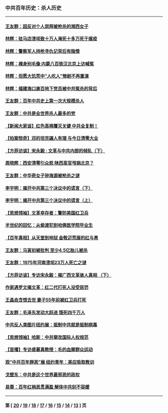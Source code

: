 ### 中共百年历史：杀人历史
---
#### [王友群：因反对个人崇拜被枪杀的湘西女子](../../pages/nf1176106/n14048288.md?09060430) 
#### [林辉：驻马店溃坝致十万人淹死十多万死于瘟疫](../../pages/nf1176106/n14048231.md?09060430) 
#### [林辉：警察军人持枪寻仇记背后有隐情](../../pages/nf1176106/n14029745.md?09060430) 
#### [林辉：裸身别毛像 内蒙八百铁汉北京上访喊冤](../../pages/nf1176106/n14026693.md?09060430) 
#### [林辉：但愿大饥荒中“人吃人”惨剧不再重演](../../pages/nf1176106/n14020531.md?09060430) 
#### [林辉：福建海口逾百地下党员被中共冤杀的背后](../../pages/nf1176106/n13878946.md?09060430) 
#### [王友群：百年中共史上第一次大规模杀人](../../pages/nf1176106/n13863785.md?09060430) 
#### [王友群：中共是全世界杀人最多的党](../../pages/nf1176106/n13860689.md?09060430) 
#### [【新闻大家谈】红色高棉覆灭关键 中共全复制！](../../pages/nf1176106/n13850222.md?09060430) 
#### [【拍案惊奇】邓的坦克碾人有理 与今日清零大业](../../pages/nf1176106/n13729574.md?09060430) 
#### [【方菲访谈】宋永毅 : 文革与中共内部的倾轧（下）](../../pages/nf1176106/n13486836.md?09060430) 
#### [周晓辉：西安清零引众怒 陕西高官甩锅北京？](../../pages/nf1176106/n13484627.md?09060430) 
#### [王友群：中华奇女子钟海源被枪杀之谜](../../pages/nf1176106/n13430555.md?09060430) 
#### [李宇明：揭开中共第三个决议中的谎言（下）](../../pages/nf1176106/n13389389.md?09060430) 
#### [李宇明：揭开中共第三个决议中的谎言（上）](../../pages/nf1176106/n13388697.md?09060430) 
#### [【思想领袖】文革幸存者：警防美国红卫兵](../../pages/nf1176106/n13339289.md?09060430) 
#### [半世纪的回忆：从偷渡犯到哈佛医学院毕业生](../../pages/nf1176106/n13345328.md?09060430) 
#### [【百年真相】从天堂到地狱 金敬迈荒唐的红与黑](../../pages/nf1176106/n13336995.md?09060430) 
#### [王友群：马寅初被批判 至少4.5亿胎儿被杀](../../pages/nf1176106/n13260313.md?09060430) 
#### [王友群：1975年河南溃坝23万人死亡之谜](../../pages/nf1176106/n13231576.md?09060430) 
#### [【方菲访谈】专访宋永毅：揭广西文革骇人真相 （下）](../../pages/nf1176106/n13209074.md?09060430) 
#### [作家遇罗文揭文革：红二代打死人没受惩罚](../../pages/nf1176106/n13205254.md?09060430) 
#### [王晶垚含恨去世 妻子55年前被红卫兵打死](../../pages/nf1176106/n13203590.md?09060430) 
#### [王友群：毛泽东发动大跃进 饿死四千万人](../../pages/nf1176106/n13177158.md?09060430) 
#### [中共反人类图片纽约展：抵制中共就是抵制病毒](../../pages/nf1176106/n13115371.md?09060430) 
#### [【思想领袖】哈斯：中共窜改国际人权规范](../../pages/nf1176106/n13053647.md?09060430) 
#### [【首播】专访盛慕真教授：毛的血腥群众运动](../../pages/nf1176106/n13091782.md?09060430) 
#### [观“中共百年罪恶”展 纽约青年：美应吸取教训](../../pages/nf1176106/n13085246.md?09060430) 
#### [戈壁东：中共是这个世界最邪恶的政权](../../pages/nf1176106/n13085641.md?09060430) 
#### [易蓉：百年红祸恶贯满盈 解体中共刻不容缓](../../pages/nf1176106/n13084455.md?09060430) 

---
#### 第 [ [20](./20.md?09060430) / [19](./19.md?09060430) / [18](./18.md?09060430) / [17](./17.md?09060430) / [16](./16.md?09060430) / [15](./15.md?09060430) / [14](./14.md?09060430) / [13](./13.md?09060430) ] 页
